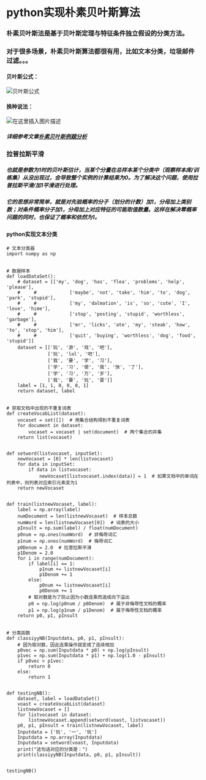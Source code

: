 # python实现朴素贝叶斯算法
### 朴素贝叶斯法是基于贝叶斯定理与特征条件独立假设的分类方法。
### 对于很多场景，朴素贝叶斯算法都很有用，比如文本分类，垃圾邮件过滤。。。
#### 贝叶斯公式：
![贝叶斯公式](https://img-blog.csdnimg.cn/20190210205143105.png)
#### 换种说法：
![在这里插入图片描述](https://img-blog.csdnimg.cn/20190210205238810.png)
##### 详细参考文章[朴素贝叶斯例题分析](https://blog.csdn.net/AMDS123/article/details/70173402)

### 拉普拉斯平滑
##### 也就是参数为1时的贝叶斯估计，当某个分量在总样本某个分类中（观察样本库/训练集）从没出现过，会导致整个实例的计算结果为0。为了解决这个问题，使用拉普拉斯平滑/加1平滑进行处理。 
##### 它的思想非常简单，就是对先验概率的分子（划分的计数）加1，分母加上类别数；对条件概率分子加1，分母加上对应特征的可能取值数量。这样在解决零概率问题的同时，也保证了概率和依然为1。


#### python实现文本分类
```
# 文本分类器
import numpy as np


# 数据样本
def loadDataSet():
    # dataset = [['my', 'dog', 'has', 'flea', 'problems', 'help', 'please'],
    #     #            ['maybe', 'not', 'take', 'him', 'to', 'dog', 'park', 'stupid'],
    #     #            ['my', 'dalmation', 'is', 'so', 'cute', 'I', 'love', 'hime'],
    #     #            ['stop', 'posting', 'stupid', 'worthless', 'garbage'],
    #     #            ['mr', 'licks', 'ate', 'my', 'steak', 'how', 'to', 'stop', 'him'],
    #     #            ['quit', 'buying', 'worthless', 'dog', 'food', 'stupid']]
    dataset = [['玩', '游', '戏', '吧'],
               ['玩', 'lol', '吧'],
               ['我', '要', '学', '习'],
               ['学', '习', '使', '我', '快', '了'],
               ['学', '习', '万', '岁'],
               ['我', '要', '玩', '耍']]
    label = [1, 1, 0, 0, 0, 1]
    return dataset, label


# 获取文档中出现的不重复词表
def createVocabList(dataset):
    vocaset = set([])  # 用集合结构得到不重复词表
    for document in dataset:
        vocaset = vocaset | set(document)  # 两个集合的并集
    return list(vocaset)


def setword(listvocaset, inputSet):
    newVocaset = [0] * len(listvocaset)
    for data in inputSet:
        if data in listvocaset:
            newVocaset[listvocaset.index(data)] = 1  # 如果文档中的单词在列表中，则列表对应索引元素变为1
    return newVocaset


def train(listnewVocaset, label):
    label = np.array(label)
    numDocument = len(listnewVocaset)  # 样本总数
    numWord = len(listnewVocaset[0])  # 词表的大小
    pInsult = np.sum(label) / float(numDocument)
    p0num = np.ones(numWord)  # 非侮辱词汇
    p1num = np.ones(numWord)  # 侮辱词汇
    p0Denom = 2.0  # 拉普拉斯平滑
    p1Denom = 2.0
    for i in range(numDocument):
        if label[i] == 1:
            p1num += listnewVocaset[i]
            p1Denom += 1
        else:
            p0num += listnewVocaset[i]
            p0Denom += 1
        # 取对数是为了防止因为小数连乘而造成向下溢出
        p0 = np.log(p0num / p0Denom)  # 属于非侮辱性文档的概率
        p1 = np.log(p1num / p1Denom)  # 属于侮辱性文档的概率
    return p0, p1, pInsult


# 分类函数
def classiyyNB(Inputdata, p0, p1, pInsult):
    # 因为取对数，因此连乘操作就变成了连续相加
    p0vec = np.sum(Inputdata * p0) + np.log(pInsult)
    p1vec = np.sum(Inputdata * p1) + np.log(1.0 - pInsult)
    if p0vec > p1vec:
        return 0
    else:
        return 1


def testingNB():
    dataset, label = loadDataSet()
    voast = createVocabList(dataset)
    listnewVocaset = []
    for listvocaset in dataset:
        listnewVocaset.append(setword(voast, listvocaset))
    p0, p1, pInsult = train(listnewVocaset, label)
    Inputdata = ['玩', '一', '玩']
    Inputdata = np.array(Inputdata)
    Inputdata = setword(voast, Inputdata)
    print("这句话对应的分类是：")
    print(classiyyNB(Inputdata, p0, p1, pInsult))


testingNB()

```